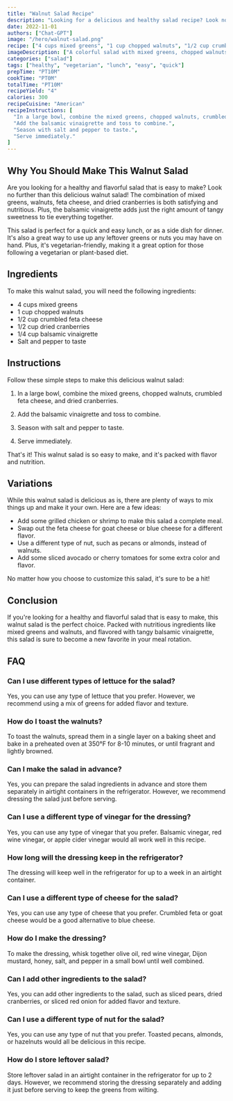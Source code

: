 ```yaml
---
title: "Walnut Salad Recipe"
description: "Looking for a delicious and healthy salad recipe? Look no further than this easy and flavorful walnut salad! Perfect for a quick lunch or as a side dish for dinner, this salad is sure to be a crowd-pleaser."
date: 2022-11-01
authors: ["Chat-GPT"]
image: "/hero/walnut-salad.png"
recipe: ["4 cups mixed greens", "1 cup chopped walnuts", "1/2 cup crumbled feta cheese", "1/2 cup dried cranberries", "1/4 cup balsamic vinaigrette", "Salt and pepper to taste"]
imageDescription: ["A colorful salad with mixed greens, chopped walnuts, crumbled feta cheese, and dried cranberries."]
categories: ["salad"]
tags: ["healthy", "vegetarian", "lunch", "easy", "quick"]
prepTime: "PT10M"
cookTime: "PT0M"
totalTime: "PT10M"
recipeYield: "4"
calories: 300
recipeCuisine: "American"
recipeInstructions: [
  "In a large bowl, combine the mixed greens, chopped walnuts, crumbled feta cheese, and dried cranberries.",
  "Add the balsamic vinaigrette and toss to combine.",
  "Season with salt and pepper to taste.",
  "Serve immediately."
]
---
```


## Why You Should Make This Walnut Salad

Are you looking for a healthy and flavorful salad that is easy to make? Look no further than this delicious walnut salad! The combination of mixed greens, walnuts, feta cheese, and dried cranberries is both satisfying and nutritious. Plus, the balsamic vinaigrette adds just the right amount of tangy sweetness to tie everything together.

This salad is perfect for a quick and easy lunch, or as a side dish for dinner. It's also a great way to use up any leftover greens or nuts you may have on hand. Plus, it's vegetarian-friendly, making it a great option for those following a vegetarian or plant-based diet.

## Ingredients

To make this walnut salad, you will need the following ingredients:

- 4 cups mixed greens
- 1 cup chopped walnuts
- 1/2 cup crumbled feta cheese
- 1/2 cup dried cranberries
- 1/4 cup balsamic vinaigrette
- Salt and pepper to taste

## Instructions

Follow these simple steps to make this delicious walnut salad:

1. In a large bowl, combine the mixed greens, chopped walnuts, crumbled feta cheese, and dried cranberries.

2. Add the balsamic vinaigrette and toss to combine.

3. Season with salt and pepper to taste.

4. Serve immediately.

That's it! This walnut salad is so easy to make, and it's packed with flavor and nutrition.

## Variations

While this walnut salad is delicious as is, there are plenty of ways to mix things up and make it your own. Here are a few ideas:

- Add some grilled chicken or shrimp to make this salad a complete meal.
- Swap out the feta cheese for goat cheese or blue cheese for a different flavor.
- Use a different type of nut, such as pecans or almonds, instead of walnuts.
- Add some sliced avocado or cherry tomatoes for some extra color and flavor.

No matter how you choose to customize this salad, it's sure to be a hit!

## Conclusion

If you're looking for a healthy and flavorful salad that is easy to make, this walnut salad is the perfect choice. Packed with nutritious ingredients like mixed greens and walnuts, and flavored with tangy balsamic vinaigrette, this salad is sure to become a new favorite in your meal rotation.

## FAQ

### Can I use different types of lettuce for the salad?
Yes, you can use any type of lettuce that you prefer. However, we recommend using a mix of greens for added flavor and texture.

### How do I toast the walnuts?
To toast the walnuts, spread them in a single layer on a baking sheet and bake in a preheated oven at 350°F for 8-10 minutes, or until fragrant and lightly browned. 

### Can I make the salad in advance?
Yes, you can prepare the salad ingredients in advance and store them separately in airtight containers in the refrigerator. However, we recommend dressing the salad just before serving.

### Can I use a different type of vinegar for the dressing?
Yes, you can use any type of vinegar that you prefer. Balsamic vinegar, red wine vinegar, or apple cider vinegar would all work well in this recipe.

### How long will the dressing keep in the refrigerator?
The dressing will keep well in the refrigerator for up to a week in an airtight container.

### Can I use a different type of cheese for the salad?
Yes, you can use any type of cheese that you prefer. Crumbled feta or goat cheese would be a good alternative to blue cheese.

### How do I make the dressing?
To make the dressing, whisk together olive oil, red wine vinegar, Dijon mustard, honey, salt, and pepper in a small bowl until well combined.

### Can I add other ingredients to the salad?
Yes, you can add other ingredients to the salad, such as sliced pears, dried cranberries, or sliced red onion for added flavor and texture.

### Can I use a different type of nut for the salad?
Yes, you can use any type of nut that you prefer. Toasted pecans, almonds, or hazelnuts would all be delicious in this recipe.

### How do I store leftover salad?
Store leftover salad in an airtight container in the refrigerator for up to 2 days. However, we recommend storing the dressing separately and adding it just before serving to keep the greens from wilting.